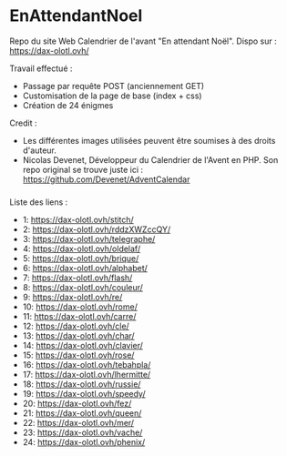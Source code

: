 # EnAttendantNoel
Repo du site Web Calendrier de l'avant "En attendant Noël".
Dispo sur : https://dax-olotl.ovh/

Travail effectué :
 - Passage par requête POST (anciennement GET)
 - Customisation de la page de base (index + css)
 - Création de 24 énigmes
 

Credit :
 - Les différentes images utilisées peuvent être soumises à des droits d'auteur.
 - Nicolas Devenet, Développeur du Calendrier de l'Avent en PHP.
Son repo original se trouve juste ici : https://github.com/Devenet/AdventCalendar

###

Liste des liens :
 - 1: https://dax-olotl.ovh/stitch/
 - 2: https://dax-olotl.ovh/rddzXWZccQY/
 - 3: https://dax-olotl.ovh/telegraphe/
 - 4: https://dax-olotl.ovh/oldelaf/
 - 5: https://dax-olotl.ovh/brique/
 - 6: https://dax-olotl.ovh/alphabet/
 - 7: https://dax-olotl.ovh/flash/
 - 8: https://dax-olotl.ovh/couleur/
 - 9: https://dax-olotl.ovh/re/
 - 10: https://dax-olotl.ovh/rome/
 - 11: https://dax-olotl.ovh/carre/
 - 12: https://dax-olotl.ovh/cle/
 - 13: https://dax-olotl.ovh/char/
 - 14: https://dax-olotl.ovh/clavier/
 - 15: https://dax-olotl.ovh/rose/
 - 16: https://dax-olotl.ovh/tebahpla/
 - 17: https://dax-olotl.ovh/lhermitte/
 - 18: https://dax-olotl.ovh/russie/
 - 19: https://dax-olotl.ovh/speedy/
 - 20: https://dax-olotl.ovh/fez/
 - 21: https://dax-olotl.ovh/queen/
 - 22: https://dax-olotl.ovh/mer/
 - 23: https://dax-olotl.ovh/vache/
 - 24: https://dax-olotl.ovh/phenix/
